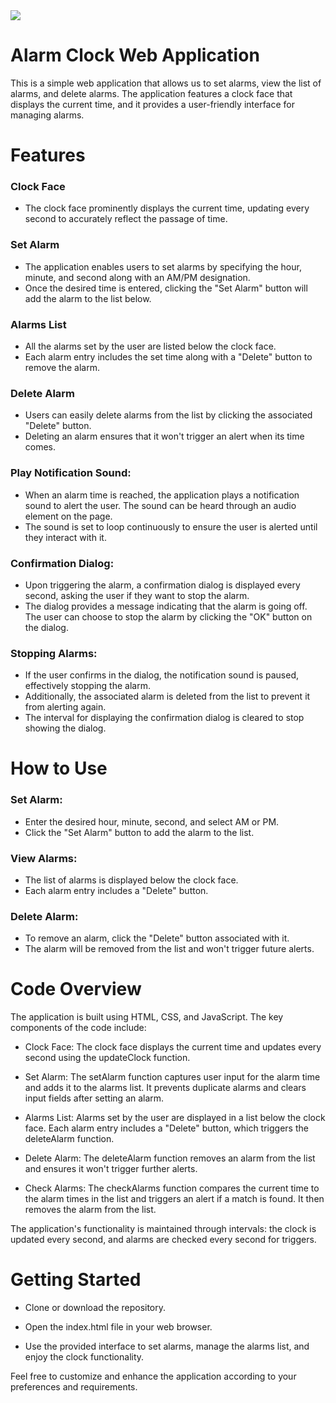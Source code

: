<img src="https://github.com/ravindrapaswan2762/alarmClock/blob/master/Screenshot00">


# Alarm Clock Web Application
This is a simple web application that allows us to set alarms, view the list of alarms, and delete alarms. The application features a clock face that displays the current time, and it provides a user-friendly interface for managing alarms.

# Features
### Clock Face
* The clock face prominently displays the current time, updating every second to accurately reflect the passage of time.

### Set Alarm
* The application enables users to set alarms by specifying the hour, minute, and second along with an AM/PM designation.
* Once the desired time is entered, clicking the "Set Alarm" button will add the alarm to the list below.

### Alarms List
* All the alarms set by the user are listed below the clock face.
* Each alarm entry includes the set time along with a "Delete" button to remove the alarm.

### Delete Alarm
* Users can easily delete alarms from the list by clicking the associated "Delete" button.
* Deleting an alarm ensures that it won't trigger an alert when its time comes.

### Play Notification Sound:
* When an alarm time is reached, the application plays a notification sound to alert the user. The sound can be heard through an audio element on the page.
* The sound is set to loop continuously to ensure the user is alerted until they interact with it.

### Confirmation Dialog:
* Upon triggering the alarm, a confirmation dialog is displayed every second, asking the user if they want to stop the alarm.
* The dialog provides a message indicating that the alarm is going off. The user can choose to stop the alarm by clicking the "OK" button on the dialog.

### Stopping Alarms:
* If the user confirms in the dialog, the notification sound is paused, effectively stopping the alarm.
* Additionally, the associated alarm is deleted from the list to prevent it from alerting again.
* The interval for displaying the confirmation dialog is cleared to stop showing the dialog.

# How to Use
### Set Alarm:
* Enter the desired hour, minute, second, and select AM or PM.
* Click the "Set Alarm" button to add the alarm to the list.

### View Alarms:
* The list of alarms is displayed below the clock face.
* Each alarm entry includes a "Delete" button.
  
### Delete Alarm:
* To remove an alarm, click the "Delete" button associated with it.
* The alarm will be removed from the list and won't trigger future alerts.

# Code Overview
The application is built using HTML, CSS, and JavaScript. The key components of the code include:

* Clock Face: The clock face displays the current time and updates every second using the updateClock function.

* Set Alarm: The setAlarm function captures user input for the alarm time and adds it to the alarms list. It prevents duplicate alarms and clears input fields after setting an alarm.

* Alarms List: Alarms set by the user are displayed in a list below the clock face. Each alarm entry includes a "Delete" button, which triggers the deleteAlarm function.

* Delete Alarm: The deleteAlarm function removes an alarm from the list and ensures it won't trigger further alerts.

* Check Alarms: The checkAlarms function compares the current time to the alarm times in the list and triggers an alert if a match is found. It then removes the alarm from the list.

The application's functionality is maintained through intervals: the clock is updated every second, and alarms are checked every second for triggers.

# Getting Started
* Clone or download the repository.

* Open the index.html file in your web browser.

* Use the provided interface to set alarms, manage the alarms list, and enjoy the clock functionality.

Feel free to customize and enhance the application according to your preferences and requirements.
